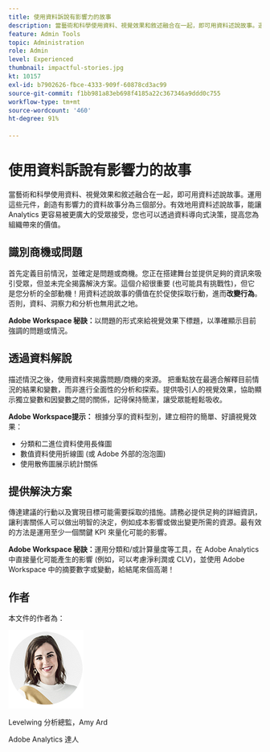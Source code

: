 ```yaml
---
title: 使用資料訴說有影響力的故事
description: 當藝術和科學使用資料、視覺效果和敘述融合在一起，即可用資料述說故事。運用這些元件，創造有影響力的資料故事分為三個部分。有效地用資料述說故事，能讓 Analytics 更容易被更廣大的受眾接受，您也可以透過資料導向式決策，提高您為組織帶來的價值。
feature: Admin Tools
topic: Administration
role: Admin
level: Experienced
thumbnail: impactful-stories.jpg
kt: 10157
exl-id: b7902626-fbce-4333-909f-60878cd3ac99
source-git-commit: f1bb981a83eb698f4185a22c367346a9ddd0c755
workflow-type: tm+mt
source-wordcount: '460'
ht-degree: 91%

---
```


# 使用資料訴說有影響力的故事

當藝術和科學使用資料、視覺效果和敘述融合在一起，即可用資料述說故事。運用這些元件，創造有影響力的資料故事分為三個部分。有效地用資料述說故事，能讓 Analytics 更容易被更廣大的受眾接受，您也可以透過資料導向式決策，提高您為組織帶來的價值。

## 識別商機或問題

首先定義目前情況，並確定是問題或商機。您正在搭建舞台並提供足夠的資訊來吸引受眾，但並未完全揭露解決方案。這個介紹很重要 (也可能具有挑戰性)，但它是您分析的全部動機！用資料述說故事的價值在於促使採取行動，進而&#x200B;**改變行為**。否則，資料、洞察力和分析也無用武之地。

**Adobe Workspace 秘訣：**&#x200B;以問題的形式來給視覺效果下標題，以準確顯示目前強調的問題或情況。

## 透過資料解說

描述情況之後，使用資料來揭露問題/商機的來源。 把重點放在最適合解釋目前情況的結果和變數，而非進行全面性的分析和探索。提供吸引人的視覺效果，協助顯示獨立變數和因變數之間的關係，記得保持簡潔，讓受眾能輕鬆吸收。

**Adobe Workspace提示：**
根據分享的資料型別，建立相符的簡單、好讀視覺效果：

* 分類和二進位資料使用長條圖
* 數值資料使用折線圖 (或 Adobe 外部的泡泡圖)
* 使用散佈圖展示統計關係

## 提供解決方案

傳達建議的行動以及實現目標可能需要採取的措施。請務必提供足夠的詳細資訊，讓利害關係人可以做出明智的決定，例如成本影響或做出變更所需的資源。最有效的方法是運用至少一個關鍵 KPI 來量化可能的影響。

**Adobe Workspace 秘訣：**&#x200B;運用分類和/或計算量度等工具，在 Adobe Analytics 中直接量化可能產生的影響 (例如，可以考慮淨利潤或 CLV)，並使用 Adobe Workspace 中的摘要數字或變動，給結尾來個高潮！

## 作者

本文件的作者為：

![Amy Ard](assets/amy-ard-headshot-small.png)

Levelwing 分析總監，Amy Ard

Adobe Analytics 達人
